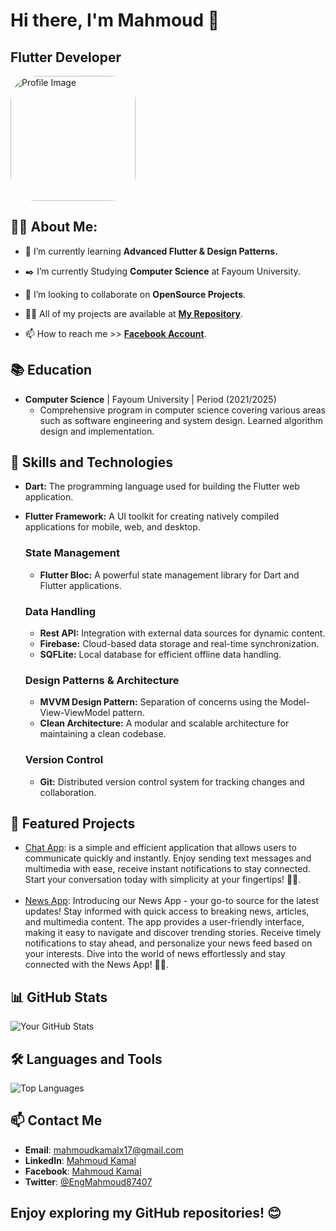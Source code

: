 # Hi there, I'm Mahmoud 👋
## Flutter Developer

<div style="display: flex; justify-content: space-between; align-items: center;">
  <div style="flex: 1; margin-right: 20px;">
    <img src="https://image.freepik.com/free-vector/professional-programmer-engineer-writing-code_3446-693.jpg" alt="Profile Image" width="200" style="border-radius: 20%;">
  </div>
</div>


## 🙋‍♂️ About Me:

- 🌱 I’m currently learning **Advanced Flutter & Design Patterns.**

- ✒️ I’m currently Studying **Computer Science** at Fayoum University.

- 👯 I’m looking to collaborate on **OpenSource Projects**.

- 👨‍💻 All of my projects are available at **[My Repository](https://github.com/mahmoudkamalx17?tab=repositories)**.

- 📫 How to reach me >> **[Facebook Account](https://www.facebook.com/Mahmoud.kamal1110)**.
  


## 📚 Education 

- **Computer Science** | Fayoum University | Period (2021/2025)
  - Comprehensive program in computer science covering various areas such as software engineering and system design. Learned algorithm design and implementation.


## 🚀 Skills and Technologies

  - **Dart:** The programming language used for building the Flutter web application.
  - **Flutter Framework:** A UI toolkit for creating natively compiled applications for mobile, web, and desktop.

    ### State Management
     - **Flutter Bloc:** A powerful state management library for Dart and Flutter applications.

    ### Data Handling
     - **Rest API:** Integration with external data sources for dynamic content.
     - **Firebase:** Cloud-based data storage and real-time synchronization.
     - **SQFLite:** Local database for efficient offline data handling.

    ### Design Patterns & Architecture
     - **MVVM Design Pattern:** Separation of concerns using the Model-View-ViewModel pattern.
     - **Clean Architecture:** A modular and scalable architecture for maintaining a clean codebase.

    ### Version Control
     - **Git:** Distributed version control system for tracking changes and collaboration.


## 🌟 Featured Projects

- [Chat App](https://github.com/MahmoudKamal14/chat):
  is a simple and efficient application that allows users to communicate quickly and instantly. Enjoy sending text messages and multimedia with ease, receive instant notifications to stay connected. Start your conversation today with simplicity at your fingertips! 📱💬.
  <br><br>
- [News App](https://github.com/MahmoudKamal14/News-App):
  Introducing our News App - your go-to source for the latest updates! Stay informed with quick access to breaking news, articles, and multimedia content. The app provides a user-friendly interface, making it easy to navigate and discover trending stories. Receive timely notifications to stay ahead, and personalize your news feed based on your interests. Dive into the world of news effortlessly and stay connected with the News App! 📰📲.

## 📊 GitHub Stats

![Your GitHub Stats](https://github-readme-stats.vercel.app/api?username=mahmoudkamalx17&show_icons=true&count_private=true&hide=contribs,prs&theme=radical)

## 🛠️ Languages and Tools

![Top Languages](https://github-readme-stats.vercel.app/api/top-langs/?username=mahmoudkamalx17&layout=compact&theme=radical)


## 📫 Contact Me

- **Email**: [mahmoudkamalx17@gmail.com](mailto:mahmoudkamalx17@gmail.com)
- **LinkedIn**: [Mahmoud Kamal](https://www.linkedin.com/in/mahmoud-kamal-188309245/)
- **Facebook**: [Mahmoud Kamal](https://www.facebook.com/Mahmoud.kamal1110)
- **Twitter**: [@EngMahmoud87407](https://twitter.com/EngMahmoud87407)
  

## Enjoy exploring my GitHub repositories! 😊
